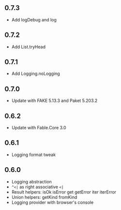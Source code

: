 ## 0.7.3
* Add logDebug and log

## 0.7.2
* Add List.tryHead

## 0.7.1
* Add Logging.noLogging

## 0.7.0
* Update with FAKE 5.13.3 and Paket 5.203.2

## 0.6.2
* Update with Fable.Core 3.0

## 0.6.1
* Logging format tweak

## 0.6.0
* Logging abstraction
* `^<|` as right associative `<|`
* Result helpers: isOk isError get getError iter iterError
* Union helpers: getKind fromKind
* Logging provider with browser's console